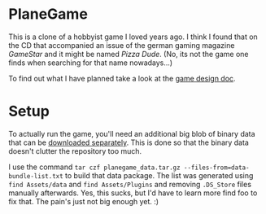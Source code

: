 # PlaneGame

This is a clone of a hobbyist game I loved years ago. I think I found that on the CD that accompanied an issue of the german gaming magazine *GameStar* and it might be named *Pizza Dude*. (No, its not the game one finds when searching for that name nowadays...)

To find out what I have planned take a look at the [game design doc](https://github.com/tanuva/planegame/blob/master/GDD.md).

# Setup
To actually run the game, you'll need an additional big blob of binary data that can be [downloaded separately](https://nightsoul.org/files/planegame/planegame_data.tar.gz). This is done so that the binary data doesn't clutter the repository too much.

I use the command `tar czf planegame_data.tar.gz --files-from=data-bundle-list.txt` to build that data package. The list was generated using `find Assets/data` and `find Assets/Plugins` and removing `.DS_Store` files manually afterwards. Yes, this sucks, but I'd have to learn more find foo to fix that. The pain's just not big enough yet. :)

